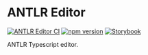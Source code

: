 # ANTLR Editor

[![ANTLR Editor CI](https://github.com/Making-Sense-Info/ANTLR-Editor/actions/workflows/ci.yaml/badge.svg)](https://github.com/Making-Sense-Info/ANTLR-Editor/actions/workflows/ci.yaml)
[![npm version](https://badge.fury.io/js/%making-sense-info%2FANTLR-Editor.svg)](https://badge.fury.io/js/%40making-sense-info%2Fantlr-editor)
[![Storybook](https://cdn.jsdelivr.net/gh/storybookjs/brand@main/badge/badge-storybook.svg)](https://making-sense-info.github.io/antlr-editor/index.html)

ANTLR Typescript editor.
